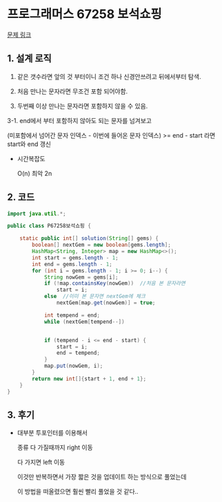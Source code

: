 # 프로그래머스 67258 보석쇼핑

[문제 링크](https://programmers.co.kr/learn/courses/30/lessons/67258)



## 1. 설계 로직

1. 같은 갯수라면 앞의 것 부터이니 조건 하나 신경안쓰려고 뒤에서부터 탐색.

2. 처음 만나는 문자라면 무조건 포함 되어야함.

3. 두번째 이상 만나는 문자라면 포함하지 않을 수 있음.

3-1. end에서 부터 포함하지 않아도 되는 문자를 넘겨보고

(미포함에서 넘어간 문자 인덱스 - 이번에 들어온 문자 인덱스) >= end - start 라면 start와 end 갱신

- 시간복잡도

  O(n) 최악 2n 

## 2. 코드

```java
import java.util.*;

public class P67258보석쇼핑 {

    static public int[] solution(String[] gems) {
        boolean[] nextGem = new boolean[gems.length];
        HashMap<String, Integer> map = new HashMap<>();
        int start = gems.length - 1;
        int end = gems.length - 1;
        for (int i = gems.length - 1; i >= 0; i--) {
            String nowGem = gems[i];
            if (!map.containsKey(nowGem))  //처음 본 문자라면
                start = i;
            else  //이미 본 문자면 nextGem에 체크
                nextGem[map.get(nowGem)] = true;

            int tempend = end;
            while (nextGem[tempend--])


            if (tempend - i <= end - start) {
                start = i;
                end = tempend;
            }
            map.put(nowGem, i);
        }
        return new int[]{start + 1, end + 1};
    }
}
```



## 3. 후기

- 대부분 투포인터를 이용해서 

  종류 다 가질때까지 right 이동

  다 가지면 left 이동

  이것만 반복하면서 가장 짧은 것을 업데이트 하는 방식으로 풀었는데

  이 방법을 떠올렸으면 훨씬 빨리 풀었을 것 같다..
